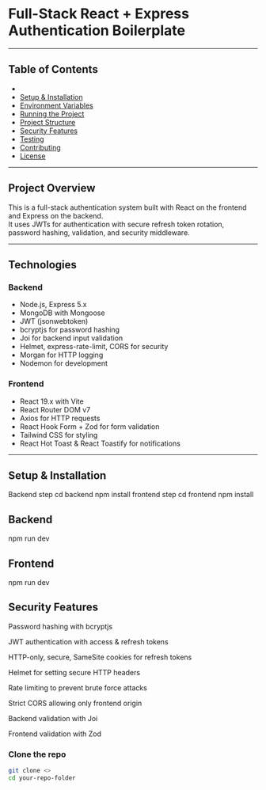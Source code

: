 
# Full-Stack React + Express Authentication Boilerplate

---

## Table of Contents


- 
- [Setup & Installation](#setup--installation)
- [Environment Variables](#environment-variables)
- [Running the Project](#running-the-project)
- [Project Structure](#project-structure)
- [Security Features](#security-features)
- [Testing](#testing)
- [Contributing](#contributing)
- [License](#license)

---

## Project Overview

This is a full-stack authentication system built with React on the frontend and Express on the backend.  
It uses JWTs for authentication with secure refresh token rotation, password hashing, validation, and security middleware.

---

## Technologies

### Backend

- Node.js, Express 5.x  
- MongoDB with Mongoose  
- JWT (jsonwebtoken)  
- bcryptjs for password hashing  
- Joi for backend input validation  
- Helmet, express-rate-limit, CORS for security  
- Morgan for HTTP logging  
- Nodemon for development

### Frontend

- React 19.x with Vite  
- React Router DOM v7  
- Axios for HTTP requests  
- React Hook Form + Zod for form validation  
- Tailwind CSS for styling  
- React Hot Toast & React Toastify for notifications

---

## Setup & Installation
Backend step
cd backend
npm install
frontend step
cd frontend
npm install
## Backend
npm run dev
## Frontend
npm run dev
 ## Security Features
Password hashing with bcryptjs

JWT authentication with access & refresh tokens

HTTP-only, secure, SameSite cookies for refresh tokens

Helmet for setting secure HTTP headers

Rate limiting to prevent brute force attacks

Strict CORS allowing only frontend origin

Backend validation with Joi

Frontend validation with Zod











### Clone the repo

```bash
git clone <>
cd your-repo-folder
